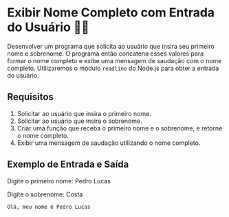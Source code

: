 # Exibir Nome Completo com Entrada do Usuário 👤📝

Desenvolver um programa que solicita ao usuário que insira seu primeiro nome e sobrenome. O programa então concatena esses valores para formar o nome completo e exibe uma mensagem de saudação com o nome completo. Utilizaremos o módulo `readline` do Node.js para obter a entrada do usuário.

## Requisitos

1. Solicitar ao usuário que insira o primeiro nome.
2. Solicitar ao usuário que insira o sobrenome.
3. Criar uma função que receba o primeiro nome e o sobrenome, e retorne o nome completo.
4. Exibir uma mensagem de saudação utilizando o nome completo.

## Exemplo de Entrada e Saída

Digite o primeiro nome: Pedro Lucas

Digite o sobrenome: Costa

> 
    Olá, meu nome é Pedro Lucas
